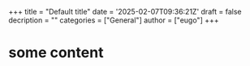 +++
title = "Default title"
date = '2025-02-07T09:36:21Z'
draft = false
decription = ""
categories = ["General"]
author = ["eugo"]
+++

# some content
